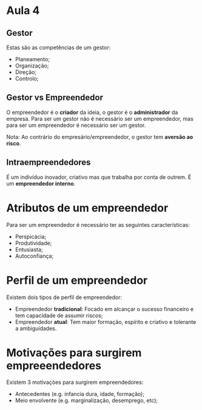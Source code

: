 # Aula 4

## Gestor
Estas são as competências de um gestor:
 - Planeamento;
 - Organização;
 - Direção;
 - Controlo;

## Gestor vs Empreendedor
O empreendedor é o **criador** da ideia, o gestor é o **administrador** da empresa. Para ser um gestor não é necessário ser um empreendedor, mas para ser um empreendedor é necessário ser um gestor.

Nota: Ao contrário do empresário/empreendedor, o gestor tem **aversão ao risco**.

## Intraempreendedores
É um indivíduo inovador, criativo mas que trabalha por conta de outrem. É um **empreendedor interno**.

# Atributos de um empreendedor
Para ser um empreendedor é necessário ter as seguintes características:
 - Perspicácia;
 - Produtividade;
 - Entusiasta;
 - Autoconfiança;

# Perfil de um empreendedor
Existem dois tipos de perfil de empreendedor:
 - Empreendedor **tradicional**: Focado em alcançar o sucesso financeiro e tem capacidade de assumir riscos;
 - Empreendedor **atual**: Tem maior formação, espírito e criativo e tolerante a ambiguidades.

# Motivações para surgirem empreeendedores
Existem 3 motivações para surgirem empreendedores:
 - Antecedentes (e.g. infancia dura, idade, formação);
 - Meio envolvente (e.g. marginalização, desemprego, etc);